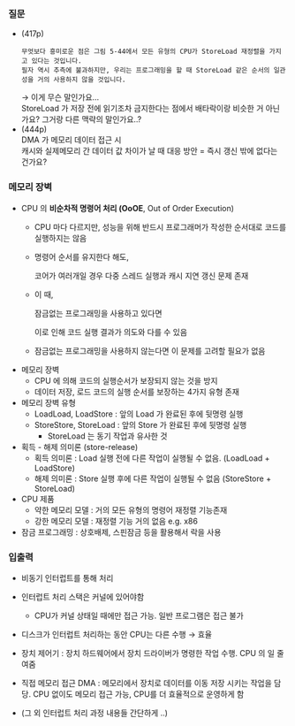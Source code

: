 

### 질문
- (417p)
  ```
  무엇보다 흥미로운 점은 그림 5-44에서 모든 유형의 CPU가 StoreLoad 재정렬을 가지고 있다는 것입니다.  
  필자 역시 추측에 불과하지만, 우리는 프로그래밍을 할 때 StoreLoad 같은 순서의 일관성을 거의 사용하지 않을 것입니다.
  ```
    → 이게 무슨 말인가요…   
    StoreLoad 가 저장 전에 읽기조차 금지한다는 점에서 배타락이랑 비슷한 거 아닌가요? 그거랑 다른 맥략의 말인가요..?
- (444p)  
  DMA 가 메모리 데이터 접근 시  
    캐시와 실제메모리 간 데이터 값 차이가 날 때 대응 방안 = 즉시 갱신 밖에 없다는 건가요?
  

### 메모리 장벽

- CPU 의 **비순차적 명령어 처리 (OoOE**, Out of Order Execution)
    - CPU 마다 다르지만, 성능을 위해 반드시 프로그래머가 작성한 순서대로 코드를 실행하지는 않음
    - 명령어 순서를 유지한다 해도,
        
        코어가 여러개일 경우 다중 스레드 실행과 캐시 지연 갱신 문제 존재
        
    - 이 때,
        
        잠금없는 프로그래밍을 사용하고 있다면
        
        이로 인해 코드 실행 결과가 의도와 다를 수 있음
        
    - 잠금없는 프로그래밍을 사용하지 않는다면 이 문제를 고려할 필요가 없음
- 메모리 장벽
    - CPU 에 의해 코드의 실행순서가 보장되지 않는 것을 방지
    - 데이터 저장, 로드 코드의 실행 순서를 보장하는 4가지 유형 존재
- 메모리 장벽 유형
    - LoadLoad, LoadStore : 앞의 Load 가 완료된 후에 뒷명령 실행
    - StoreStore, StoreLoad : 앞의 Store 가 완료된 후에 뒷명령 실행
        - StoreLoad 는 동기 작업과 유사한 것
- 획득 - 해제 의미론 (store-release)
    - 획득 의미론 : Load 실행 전에 다른 작업이 실행될 수 없음. (LoadLoad + LoadStore)
    - 해제 의미론 : Store 실행 후에 다른 작업이 실행될 수 없음 (StoreStore + StoreLoad)
- CPU 제품
    - 약한 메모리 모델 : 거의 모든 유형의 명령어 재정렬 기능존재
    - 강한 메모리 모델 : 재정렬 기능 거의 없음 e.g. x86
- 잠금 프로그래밍 : 상호배제, 스핀잠금 등을 활용해서 락을 사용

### 입출력

- 비동기 인터럽트를 통해 처리
- 인터럽트 처리 스택은 커널에 있어야함
    - CPU가 커널 상태일 때에만 접근 가능. 일반 프로그램은 접근 불가
- 디스크가 인터럽트 처리하는 동안 CPU는 다른 수행 → 효율
- 장치 제어기 : 장치 하드웨어에서 장치 드라이버가 명령한 작업 수행. CPU 의 일 줄여줌
- 직접 메모리 접근 DMA : 메모리에서 장치로 데이터를 이동 저장 시키는 작업을 담당. CPU 없이도 메모리 접근 가능, CPU를 더 효율적으로 운영하게 함

- (그 외 인터럽트 처리 과정 내용들 간단하게 ..)
